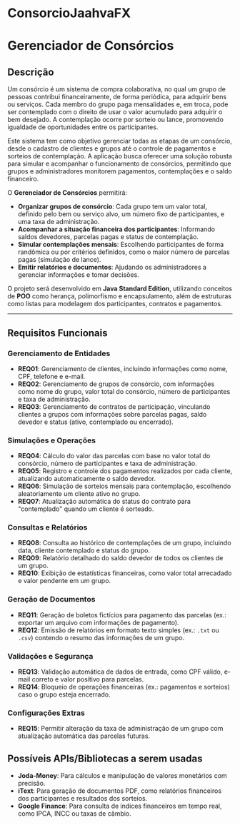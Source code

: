 # ConsorcioJaahvaFX
# **Gerenciador de Consórcios**

## **Descrição**
Um consórcio é um sistema de compra colaborativa, no qual um grupo de pessoas contribui financeiramente, de forma periódica, para adquirir bens ou serviços. Cada membro do grupo paga mensalidades e, em troca, pode ser contemplado com o direito de usar o valor acumulado para adquirir o bem desejado. A contemplação ocorre por sorteio ou lance, promovendo igualdade de oportunidades entre os participantes.

Este sistema tem como objetivo gerenciar todas as etapas de um consórcio, desde o cadastro de clientes e grupos até o controle de pagamentos e sorteios de contemplação. A aplicação busca oferecer uma solução robusta para simular e acompanhar o funcionamento de consórcios, permitindo que grupos e administradores monitorem pagamentos, contemplações e o saldo financeiro.

O **Gerenciador de Consórcios** permitirá:
- **Organizar grupos de consórcio**: Cada grupo tem um valor total, definido pelo bem ou serviço alvo, um número fixo de participantes, e uma taxa de administração.
- **Acompanhar a situação financeira dos participantes**: Informando saldos devedores, parcelas pagas e status de contemplação.
- **Simular contemplações mensais**: Escolhendo participantes de forma randômica ou por critérios definidos, como o maior número de parcelas pagas (simulação de lance).
- **Emitir relatórios e documentos**: Ajudando os administradores a gerenciar informações e tomar decisões.

O projeto será desenvolvido em **Java Standard Edition**, utilizando conceitos de **POO** como herança, polimorfismo e encapsulamento, além de estruturas como listas para modelagem dos participantes, contratos e pagamentos.

---

## **Requisitos Funcionais**

### **Gerenciamento de Entidades**
- **REQ01**: Gerenciamento de clientes, incluindo informações como nome, CPF, telefone e e-mail.
- **REQ02**: Gerenciamento de grupos de consórcio, com informações como nome do grupo, valor total do consórcio, número de participantes e taxa de administração.
- **REQ03**: Gerenciamento de contratos de participação, vinculando clientes a grupos com informações sobre parcelas pagas, saldo devedor e status (ativo, contemplado ou encerrado).

### **Simulações e Operações**
- **REQ04**: Cálculo do valor das parcelas com base no valor total do consórcio, número de participantes e taxa de administração.
- **REQ05**: Registro e controle dos pagamentos realizados por cada cliente, atualizando automaticamente o saldo devedor.
- **REQ06**: Simulação de sorteios mensais para contemplação, escolhendo aleatoriamente um cliente ativo no grupo.
- **REQ07**: Atualização automática do status do contrato para "contemplado" quando um cliente é sorteado.

### **Consultas e Relatórios**
- **REQ08**: Consulta ao histórico de contemplações de um grupo, incluindo data, cliente contemplado e status do grupo.
- **REQ09**: Relatório detalhado do saldo devedor de todos os clientes de um grupo.
- **REQ10**: Exibição de estatísticas financeiras, como valor total arrecadado e valor pendente em um grupo.

### **Geração de Documentos**
- **REQ11**: Geração de boletos fictícios para pagamento das parcelas (ex.: exportar um arquivo com informações de pagamento).
- **REQ12**: Emissão de relatórios em formato texto simples (ex.: `.txt` ou `.csv`) contendo o resumo das informações de um grupo.

### **Validações e Segurança**
- **REQ13**: Validação automática de dados de entrada, como CPF válido, e-mail correto e valor positivo para parcelas.
- **REQ14**: Bloqueio de operações financeiras (ex.: pagamentos e sorteios) caso o grupo esteja encerrado.

### **Configurações Extras**
- **REQ15**: Permitir alteração da taxa de administração de um grupo com atualização automática das parcelas futuras.

## Possíveis APIs/Bibliotecas a serem usadas
- **Joda-Money**: Para cálculos e manipulação de valores monetários com precisão.
- **iText**: Para geração de documentos PDF, como relatórios financeiros dos participantes e resultados dos sorteios.
- **Google Finance**: Para consulta de índices financeiros em tempo real, como IPCA, INCC ou taxas de câmbio.

